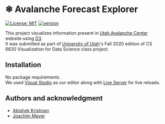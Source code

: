 # ❄ Avalanche Forecast Explorer
[![License: MIT](https://img.shields.io/badge/License-MIT-green.svg)](https://opensource.org/licenses/MIT)
[![version](https://img.shields.io/badge/version-1.0.0-yellow.svg)](https://semver.org)

This project visualizes information present in [Utah Avalanche Center](https://utahavalanchecenter.org) website using [D3](https://d3js.org/). <br/>
It was submitted as part of [University of Utah](https://www.cs.utah.edu/)'s Fall 2020 edition of CS 6630 Visualization for Data Science class project.

## Installation
No package requirements.<br/>
We used [Visual Studio](https://code.visualstudio.com/) as our editor along with [Live Server](https://marketplace.visualstudio.com/items?itemName=ritwickdey.LiveServer) for live reloads.

## Authors and acknowledgment
* [Abishek Krishnan](https://github.com/github4ak)
* [Joachim Meyer](https://github.com/jomey)

